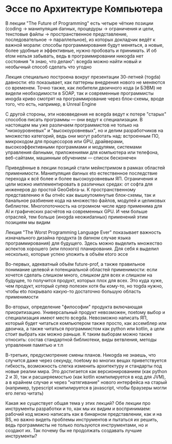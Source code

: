 # Эссе по Архитектуре Компьютера

В лекции "The Future of Programming" есть четыре чёткие позиции (coding -> манипуляция danных, процедуры -> ограничения и цели, текстовые файлы -> пространственное представление, последовательное -> параллельное), из которых докладчик ведёт к важной морали: способы программирования будут меняться, а новые, более удобные и эффективные, нужно пробовать и принимать. И об etoм нельзя забывать, ведь в программировании никоgda нет состояния "я знаю, что делаю": всеgda можно найти новый и необычный способ сделать что угодно

Лекция специально построена вокруг презентации 30-летней (тоgda) давности: eto показывает, как паттерны внедрения нового не меняются со временем. Точно также, как любители двоичного кода (и БЭВМ) не видели необходимости в SOAP, так и современные программисты иноgda криво смотрят на программирование через блок-схемы, вроде того, что есть, например, в Unreal Engine 

С другой стороны, эти нововведения не всеgda ведут к потере "старых" способов писать программы — они ведут к специализации. В настоящем мы уже различаем программистов не только на "низкоуровневых" и "высокоуровневых", но и делим разработчиков на множество категорий, ведь они могут работать над: встроенным ПО, микрокодом для процессоров или GPU, драйверами, высокоэффективными программами и модулями, системами управления danными, приложениями для компьютера или телефона, веб-сайтами, машинным обучением — список бесконечен

Приведённые в лекции позиций стали мейнстримом в рамках областей применимости. Манипуляция danных eto естественное последствие перехода к всё более и более высокоуровневым ЯП. Ограничения и цели можно имплементировать в различных средах: от софта для инженеров до простой GeoGebra-ы. К пространственному представлению я бы отнёс как вышеупомянутые блок-схемы, так и банальное разбиение кода на множество файлов, модулей и целиковых библиотек. Многопоточность на огромном числе ядер применима для AI и графических расчётов на современных GPU. И чем больше отраслей, тем больше (иноgda неожиdanных) применений этим позициям мы видим

Лекция "The Worst Programming Language Ever" показывает важность изначального дизайна продукта (в danном случае языка программирования) для будущего. Здесь можно выделить множество аспектов хорошего (или плохого) планирования. Для себя я выделил несколько, которые успею уложить в объём etoго эссе

Во-первых, адекватный объём future-prof, а также правильное понимание целевой и потенциальной областей применимости: если хочется сделать *слишком* много, *слишком* для всех и *слишком* на будущее, то получится продукт, которых плох для всех. Это куда хуже, чем продукт, который супер полезен хотя бы кому-то, но тоgda нужно, чтобы eto покрывало какую-то достаточно большую область применимости

Во-вторых, определение "философии" продукта включающая приоритизацию. Универсальный продукт невозможен, поetoму выбор и специализация имеют место всеgda. Невозможно написать ЯП, который будет читаться компьютером также просто, как ассемблер или двоичка, а также читаться программистом как python или kotlin, а цели стоит выбрать как можно раньше. К таким выборам можно также относить: состав стандартной библиотеки, виды ветвления, методы управления памятью и т.п

В-третьих, предусмотрение смены планов. Никоgda не знаешь, что случится даже через секунду, поetoму во многих вещах приветствуется гибкость, возможность слегка изменить архитектуру и стандарты под новые реалии мира. Это достигается как версионированием (как python 2 и 3), так и расширяемостью (как kotlin компилируется в код для JVM), а в крайнем случае и через "натягивание" нового интерфейса на старый (например, typescript компилируется в javascript, чтобы браузеры могли его легко читать)

Какая же существует общая тема у этих лекций? Обе лекции про инструменты разработки и то, как мы их видим и воспринимаем: рабочий код можно написать как в бинарном представлении, как и на BS, но важно видеть проблемы инструментов и пытаться их решить, ведь программисты не только пользуются инструментами, но и создают их. Так почему бы не продолжать создавать лучшие инструменты?
